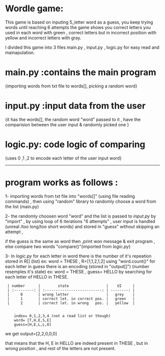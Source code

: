 # Wordle game:

This game is based on inputing 5_letter word as a guess,
you keep trying words until reaching 6 attempts 
the game shows you correct letters you used in each word with green
, correct letters but in incorrect position with yellow 
and incorrect letters with gray.

I divided this game into 3 files main.py , input.py , logic.py for easy read and mainapulation.

# main.py :contains the main program 
{importing words from txt file to words[], picking a random word}

# input.py :input data from the user
{it has the words[], the random word "word" passed to it , have the comparision between the user input & randomly picked one }

# logic.py: code logic of comparing 
{uses 0 ,1 ,2 to encode each letter of the user input word}

_______________________________________________________________________

# program works as follows :
1- importing words from txt file into "words[]" 
(using file reading commands) , then using "random" library to randomly choose a word from the list (main.py)

2- the randomly choosen word "word" and the list is passed to
 _input.py_
by "import" , by using loop of 6 iterations "6 attempts" , user input is handled (unreal /too long/too short  words) and stored in "guess" without skipping an attempt ,

 if the guess is the same as word then ,print won message & exit program , else compare two words "compare()"(imported from _logic.py_)


3- In _logic.py_ for each letter in word there is the number of it's repeation stored in R[] (list) 
ex: word = THESE , R=[1,1,2,1,2] using "word.count()" 
for each letter in guess there is an encoding (stored in "output[]")
(number resemples it's state)
ex: word = THESE , guess= HELLO by searching for each letter of HELLO in THESE.                        


     | number      |        state                 |    UI     |
     | :---------: | :--------------------------: | --------: |
     |     0       | wrong letter                 |   grey    |
     |     1       | correct let. in correct pos. |   green   |
     |     2       | correct let. in wrong   pos. |   yellow  |


        index= 0,1,2,3,4 (not a read list or though)
        word= [T,H,E,S,E]
        guess=[H,E,L,L,O]
we get output=[2,2,0,0,0]

that means that the H, E in HELLO are indeed present in THESE , but in wrong position , and rest of the letters are not present.


